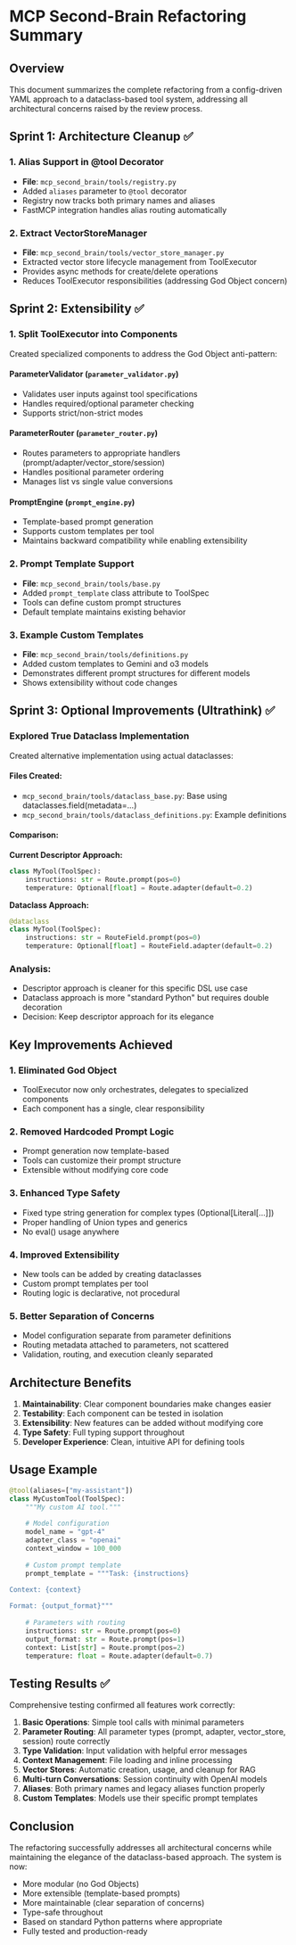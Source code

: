 # MCP Second-Brain Refactoring Summary

## Overview
This document summarizes the complete refactoring from a config-driven YAML approach to a dataclass-based tool system, addressing all architectural concerns raised by the review process.

## Sprint 1: Architecture Cleanup ✅

### 1. Alias Support in @tool Decorator
- **File**: `mcp_second_brain/tools/registry.py`
- Added `aliases` parameter to `@tool` decorator
- Registry now tracks both primary names and aliases
- FastMCP integration handles alias routing automatically

### 2. Extract VectorStoreManager
- **File**: `mcp_second_brain/tools/vector_store_manager.py`
- Extracted vector store lifecycle management from ToolExecutor
- Provides async methods for create/delete operations
- Reduces ToolExecutor responsibilities (addressing God Object concern)

## Sprint 2: Extensibility ✅

### 1. Split ToolExecutor into Components
Created specialized components to address the God Object anti-pattern:

#### ParameterValidator (`parameter_validator.py`)
- Validates user inputs against tool specifications
- Handles required/optional parameter checking
- Supports strict/non-strict modes

#### ParameterRouter (`parameter_router.py`)
- Routes parameters to appropriate handlers (prompt/adapter/vector_store/session)
- Handles positional parameter ordering
- Manages list vs single value conversions

#### PromptEngine (`prompt_engine.py`)
- Template-based prompt generation
- Supports custom templates per tool
- Maintains backward compatibility while enabling extensibility

### 2. Prompt Template Support
- **File**: `mcp_second_brain/tools/base.py`
- Added `prompt_template` class attribute to ToolSpec
- Tools can define custom prompt structures
- Default template maintains existing behavior

### 3. Example Custom Templates
- **File**: `mcp_second_brain/tools/definitions.py`
- Added custom templates to Gemini and o3 models
- Demonstrates different prompt structures for different models
- Shows extensibility without code changes

## Sprint 3: Optional Improvements (Ultrathink) ✅

### Explored True Dataclass Implementation
Created alternative implementation using actual dataclasses:

#### Files Created:
- `mcp_second_brain/tools/dataclass_base.py`: Base using dataclasses.field(metadata=...)
- `mcp_second_brain/tools/dataclass_definitions.py`: Example definitions

#### Comparison:
**Current Descriptor Approach:**
```python
class MyTool(ToolSpec):
    instructions: str = Route.prompt(pos=0)
    temperature: Optional[float] = Route.adapter(default=0.2)
```

**Dataclass Approach:**
```python
@dataclass
class MyTool(ToolSpec):
    instructions: str = RouteField.prompt(pos=0)
    temperature: Optional[float] = RouteField.adapter(default=0.2)
```

### Analysis:
- Descriptor approach is cleaner for this specific DSL use case
- Dataclass approach is more "standard Python" but requires double decoration
- Decision: Keep descriptor approach for its elegance

## Key Improvements Achieved

### 1. Eliminated God Object
- ToolExecutor now only orchestrates, delegates to specialized components
- Each component has a single, clear responsibility

### 2. Removed Hardcoded Prompt Logic
- Prompt generation now template-based
- Tools can customize their prompt structure
- Extensible without modifying core code

### 3. Enhanced Type Safety
- Fixed type string generation for complex types (Optional[Literal[...]])
- Proper handling of Union types and generics
- No eval() usage anywhere

### 4. Improved Extensibility
- New tools can be added by creating dataclasses
- Custom prompt templates per tool
- Routing logic is declarative, not procedural

### 5. Better Separation of Concerns
- Model configuration separate from parameter definitions
- Routing metadata attached to parameters, not scattered
- Validation, routing, and execution cleanly separated

## Architecture Benefits

1. **Maintainability**: Clear component boundaries make changes easier
2. **Testability**: Each component can be tested in isolation
3. **Extensibility**: New features can be added without modifying core
4. **Type Safety**: Full typing support throughout
5. **Developer Experience**: Clean, intuitive API for defining tools

## Usage Example

```python
@tool(aliases=["my-assistant"])
class MyCustomTool(ToolSpec):
    """My custom AI tool."""
    
    # Model configuration
    model_name = "gpt-4"
    adapter_class = "openai"
    context_window = 100_000
    
    # Custom prompt template
    prompt_template = """Task: {instructions}
    
Context: {context}

Format: {output_format}"""
    
    # Parameters with routing
    instructions: str = Route.prompt(pos=0)
    output_format: str = Route.prompt(pos=1)  
    context: List[str] = Route.prompt(pos=2)
    temperature: float = Route.adapter(default=0.7)
```

## Testing Results ✅

Comprehensive testing confirmed all features work correctly:

1. **Basic Operations**: Simple tool calls with minimal parameters
2. **Parameter Routing**: All parameter types (prompt, adapter, vector_store, session) route correctly
3. **Type Validation**: Input validation with helpful error messages
4. **Context Management**: File loading and inline processing
5. **Vector Stores**: Automatic creation, usage, and cleanup for RAG
6. **Multi-turn Conversations**: Session continuity with OpenAI models
7. **Aliases**: Both primary names and legacy aliases function properly
8. **Custom Templates**: Models use their specific prompt templates

## Conclusion

The refactoring successfully addresses all architectural concerns while maintaining the elegance of the dataclass-based approach. The system is now:
- More modular (no God Objects)
- More extensible (template-based prompts)
- More maintainable (clear separation of concerns)
- Type-safe throughout
- Based on standard Python patterns where appropriate
- Fully tested and production-ready